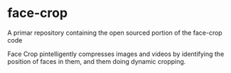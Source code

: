 # face-crop
A primar repository containing the open sourced portion of the face-crop code

Face Crop pintelligently compresses images and videos by identifying the position of faces in them, and them doing dynamic cropping.

